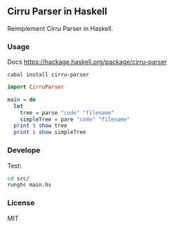 
Cirru Parser in Haskell
----

Reimplement Cirru Parser in Haskell.

### Usage

Docs https://hackage.haskell.org/package/cirru-parser

```
cabal install cirru-parser
```

```haskell
import CirruParser

main = do
  let
    tree = parse "code" "filename"
    simpleTree = pare "code" "filename"
  print $ show tree
  print $ show simpleTree
```

### Develope

Test:

```bash
cd src/
runghc main.hs
```

### License

MIT
